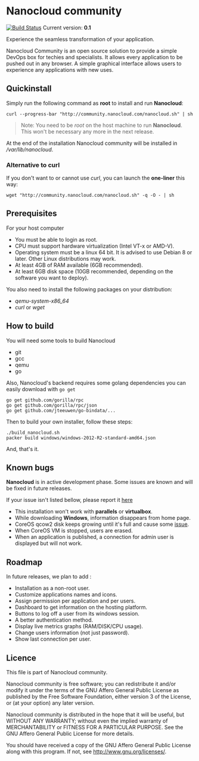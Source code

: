 # Nanocloud community

[![Build Status](https://bamboo.nanocloud.com/plugins/servlet/wittified/build-status/NC-COL)](https://bamboo.nanocloud.com/browse/NC-COL) Current version: **0.1**

Experience the seamless transformation of your application.

Nanocloud Community is an open source solution to provide a simple DevOps box
for techies and specialists. It allows every application to be pushed out in
any browser. A simple graphical interface allows users to experience any
applications with new uses.


## Quickinstall

Simply run the following command as **root** to install and run **Nanocloud**:

```
curl --progress-bar "http://community.nanocloud.com/nanocloud.sh" | sh
```

> Note: You need to be *root* on the host machine to run **Nanocloud**. This
> won't be necessary any more in the next release.

At the end of the installation Nanocloud community will be installed in
*/var/lib/nanocloud*.

### Alternative to curl

If you don't want to or cannot use *curl*, you can launch the **one-liner** this way:

```
wget "http://community.nanocloud.com/nanocloud.sh" -q -O - | sh
```

## Prerequisites

For your host computer

* You must be able to login as root.
* CPU must support hardware virtualization (Intel VT-x or AMD-V).
* Operating system must be a linux 64 bit. It is advised to use Debian 8 or
  later. Other Linux distributions may work.
* At least 4GB of RAM available (6GB recommended).
* At least 6GB disk space (10GB recommended, depending on the software you want to
  deploy).

You also need to install the following packages on your distribution:

* *qemu-system-x86_64*
* *curl* or *wget*


## How to build

You will need some tools to build Nanocloud

* git
* gcc
* qemu
* go

Also, Nanocloud's backend requires some golang dependencies you can easily download with `go get`

```
go get github.com/gorilla/rpc
go get github.com/gorilla/rpc/json
go get github.com/jteeuwen/go-bindata/...
```

Then to build your own installer, follow these steps:

```
./build_nanocloud.sh
packer build windows/windows-2012-R2-standard-amd64.json
```

And, that's it.


## Known bugs

**Nanocloud** is in active development phase. Some issues are known and
will be fixed in future releases.

If your issue isn't listed bellow, please report it
[here](https://github.com/Nanocloud/community/issues/new)

* This installation won't work with **parallels** or **virtualbox**.
* While downloading **Windows**, information disappears from home page.
* CoreOS qcow2 disk keeps growing until it's full and cause some 
[issue](http://stackoverflow.com/questions/31712266/how-to-clean-up-docker-overlay-directory).
* When CoreOS VM is stopped, users are erased.
* When an application is published, a connection for admin user is displayed but will not work.

## Roadmap

In future releases, we plan to add :

* Installation as a non-root user.
* Customize applications names and icons.
* Assign permission per application and per users.
* Dashboard to get information on the hosting platform.
* Buttons to log off a user from its windows session.
* A better authentication method.
* Display live metrics graphs (RAM/DISK/CPU usage).
* Change users information (not just password).
* Show last connection per user.

## Licence

This file is part of Nanocloud community.

Nanocloud community is free software; you can redistribute it and/or modify
it under the terms of the GNU Affero General Public License as
published by the Free Software Foundation, either version 3 of the
License, or (at your option) any later version.

Nanocloud community is distributed in the hope that it will be useful,
but WITHOUT ANY WARRANTY; without even the implied warranty of
MERCHANTABILITY or FITNESS FOR A PARTICULAR PURPOSE.  See the
GNU Affero General Public License for more details.

You should have received a copy of the GNU Affero General Public License
along with this program.  If not, see <http://www.gnu.org/licenses/>.
